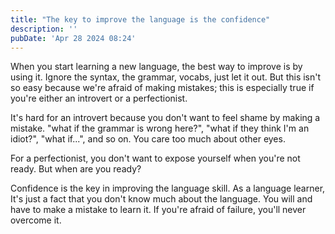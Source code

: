 ```yaml
---
title: "The key to improve the language is the confidence"
description: ''
pubDate: 'Apr 28 2024 08:24'
---
```


When you start learning a new language, the best way to improve is by using it. Ignore the syntax, the grammar, vocabs, just let it out. But this isn't so easy because we're afraid of making mistakes; this is especially true if you're either an introvert or a perfectionist. 

It's hard for an introvert because you don't want to feel shame by making a mistake. "what if the grammar is wrong here?", "what if they think I'm an idiot?", "what if...", and so on. You care too much about other eyes.

For a perfectionist, you don't want to expose yourself when you're not ready. But when are you ready? 

Confidence is the key in improving the language skill. As a language learner, It's just a fact that you don't know much about the language. You will and have to make a mistake to learn it. If you're afraid of failure, you'll never overcome it.